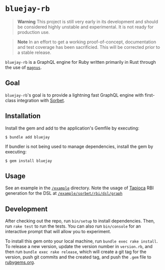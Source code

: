 # `bluejay-rb`

> **Warning**
> This project is still very early in its development and should be considered highly unstable and experimental. It is not ready for production use.

> **Note**
> In an effort to get a working proof-of-concept, documentation and test coverage has been sacrificied. This will be corrected prior to a stable release.

`bluejay-rb` is a GraphQL engine for Ruby written primarily in Rust through the use of [`magnus`](https://github.com/matsadler/magnus).

## Goal

`bluejay-rb`'s goal is to provide a lightning fast GraphQL engine with first-class integration with [Sorbet](https://sorbet.org/).

## Installation

Install the gem and add to the application's Gemfile by executing:

    $ bundle add bluejay

If bundler is not being used to manage dependencies, install the gem by executing:

    $ gem install bluejay

## Usage

See an example in the [`/example`](/example) directory. Note the usage of [Tapioca](https://github.com/Shopify/tapioca) RBI generation for the DSL at [`/example/sorbet/rbi/dsl/graph`](/example/sorbet/rbi/dsl/graph)

## Development

After checking out the repo, run `bin/setup` to install dependencies. Then, run `rake test` to run the tests. You can also run `bin/console` for an interactive prompt that will allow you to experiment.

To install this gem onto your local machine, run `bundle exec rake install`. To release a new version, update the version number in `version.rb`, and then run `bundle exec rake release`, which will create a git tag for the version, push git commits and the created tag, and push the `.gem` file to [rubygems.org](https://rubygems.org).
